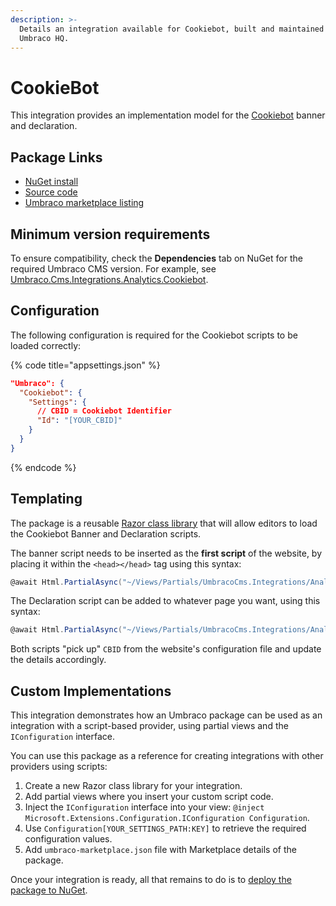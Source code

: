 ```yaml
---
description: >-
  Details an integration available for Cookiebot, built and maintained by
  Umbraco HQ.
---
```


# CookieBot

This integration provides an implementation model for the [Cookiebot](https://www.cookiebot.com/) banner and declaration.

## Package Links

* [NuGet install](https://www.nuget.org/packages/Umbraco.Cms.Integrations.Analytics.Cookiebot)
* [Source code](https://github.com/umbraco/Umbraco.Cms.Integrations/tree/main/src/Umbraco.Cms.Integrations.Analytics.Cookiebot)
* [Umbraco marketplace listing](https://marketplace.umbraco.com/package/umbraco.cms.integrations.analytics.cookiebot)

## Minimum version requirements

To ensure compatibility, check the **Dependencies** tab on NuGet for the required Umbraco CMS version. For example, see [Umbraco.Cms.Integrations.Analytics.Cookiebot](https://www.nuget.org/packages/Umbraco.Cms.Integrations.Analytics.Cookiebot#dependencies-body-tab).

## Configuration

The following configuration is required for the Cookiebot scripts to be loaded correctly:

{% code title="appsettings.json" %}
```json
"Umbraco": {
  "Cookiebot": {
    "Settings": {
      // CBID = Cookiebot Identifier
      "Id": "[YOUR_CBID]"
    }
  }
}
```
{% endcode %}

## Templating

The package is a reusable [Razor class library](https://learn.microsoft.com/en-us/aspnet/core/razor-pages/?view=aspnetcore-6.0\&tabs=visual-studio) that will allow editors to load the Cookiebot Banner and Declaration scripts.

The banner script needs to be inserted as the **first script** of the website, by placing it within the `<head></head>` tag using this syntax:

```csharp
@await Html.PartialAsync("~/Views/Partials/UmbracoCms.Integrations/Analytics/Cookiebot/Banner.cshtml")
```

The Declaration script can be added to whatever page you want, using this syntax:

```csharp
@await Html.PartialAsync("~/Views/Partials/UmbracoCms.Integrations/Analytics/Cookiebot/Declaration.cshtml")
```

Both scripts "pick up" `CBID` from the website's configuration file and update the details accordingly.

## Custom Implementations

This integration demonstrates how an Umbraco package can be used as an integration with a script-based provider, using partial views and the `IConfiguration` interface.

You can use this package as a reference for creating integrations with other providers using scripts:

1. Create a new Razor class library for your integration.
2. Add partial views where you insert your custom script code.
3. Inject the `IConfiguration` interface into your view: `@inject Microsoft.Extensions.Configuration.IConfiguration Configuration`.
4. Use `Configuration[YOUR_SETTINGS_PATH:KEY]` to retrieve the required configuration values.
5. Add `umbraco-marketplace.json` file with Marketplace details of the package.

Once your integration is ready, all that remains to do is to [deploy the package to NuGet](https://learn.microsoft.com/en-us/nuget/what-is-nuget).

